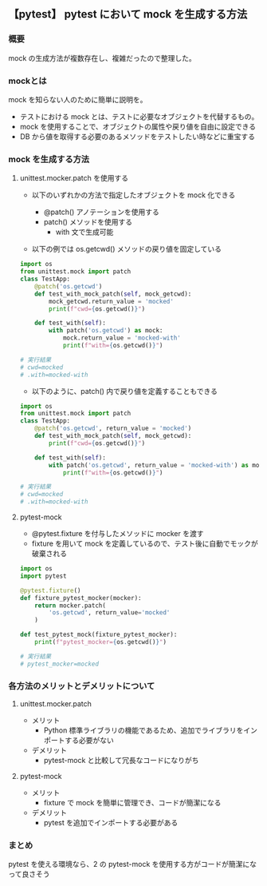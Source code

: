 ## 【pytest】 pytest において mock を生成する方法
### 概要
mock の生成方法が複数存在し、複雑だったので整理した。


### mockとは
mock を知らない人のために簡単に説明を。

- テストにおける mock とは、テストに必要なオブジェクトを代替するもの。  
- mock を使用することで、オブジェクトの属性や戻り値を自由に設定できる
- DB から値を取得する必要のあるメソッドをテストしたい時などに重宝する

### mock を生成する方法
1.  unittest.mocker.patch を使用する
    - 以下のいずれかの方法で指定したオブジェクトを mock 化できる
        - @patch() アノテーションを使用する
        - patch() メソッドを使用する
            - with 文で生成可能
            
    - 以下の例では os.getcwd() メソッドの戻り値を固定している

    ```python
    import os
    from unittest.mock import patch
    class TestApp:
        @patch('os.getcwd')
        def test_with_mock_patch(self, mock_getcwd):
            mock_getcwd.return_value = 'mocked'
            print(f"cwd={os.getcwd()}")

        def test_with(self):
            with patch('os.getcwd') as mock:
                mock.return_value = 'mocked-with'
                print(f"with={os.getcwd()}")

    # 実行結果
    # cwd=mocked
    # .with=mocked-with
    ```
    - 以下のように、patch() 内で戻り値を定義することもできる
    
    ```python
    import os
    from unittest.mock import patch
    class TestApp:
        @patch('os.getcwd', return_value = 'mocked')
        def test_with_mock_patch(self, mock_getcwd):
            print(f"cwd={os.getcwd()}")

        def test_with(self):
            with patch('os.getcwd', return_value = 'mocked-with') as mock:
                print(f"with={os.getcwd()}")

    # 実行結果
    # cwd=mocked
    # .with=mocked-with
    ```

1. pytest-mock
    - @pytest.fixture を付与したメソッドに mocker を渡す
    - fixture を用いて mock を定義しているので、テスト後に自動でモックが破棄される

    ```python
    import os
    import pytest

    @pytest.fixture()
    def fixture_pytest_mocker(mocker):
        return mocker.patch(
            'os.getcwd', return_value='mocked'
        )

    def test_pytest_mock(fixture_pytest_mocker):
        print(f"pytest_mocker={os.getcwd()}")

    # 実行結果
    # pytest_mocker=mocked
    ```

### 各方法のメリットとデメリットについて
1. unittest.mocker.patch
    - メリット
        - Python 標準ライブラリの機能であるため、追加でライブラリをインポートする必要がない
    - デメリット
        - pytest-mock と比較して冗長なコードになりがち  

1. pytest-mock
    - メリット
        - fixture で mock を簡単に管理でき、コードが簡潔になる
    - デメリット
        - pytest を追加でインポートする必要がある

### まとめ
pytest を使える環境なら、2 の pytest-mock を使用する方がコードが簡潔になって良さそう
